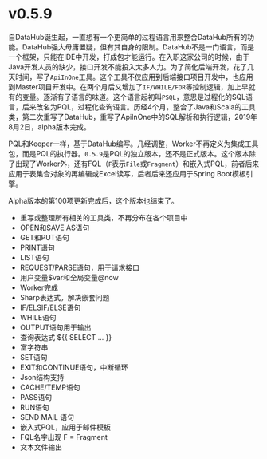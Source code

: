# v0.5.9

自DataHub诞生起，一直想有一个更简单的过程语言用来整合DataHub所有的功能。DataHub强大毋庸置疑，但有其自身的限制。DataHub不是一门语言，而是一个框架，只能在IDE中开发，打成包才能运行。在入职这家公司的时候，由于Java开发人员的缺少，接口开发不能投入太多人力。为了简化后端开发，花了几天时间，写了`ApiInOne`工具。这个工具不仅应用到后端接口项目开发中，也应用到Master项目开发中。在两个月后又增加了`IF/WHILE/FOR`等控制逻辑，加上早就有的变量。逐渐有了语言的味道。这个语言起初叫`PSQL`，意思是过程化的SQL语言，后来改名为PQL，过程化查询语言。历经4个月，整合了Java和Scala的工具类，第二次重写了DataHub，重写了ApiInOne中的SQL解析和执行逻辑，2019年8月2日，alpha版本完成。

PQL和Keeper一样，基于DataHub编写。几经调整，Worker不再定义为集成工具包，而是PQL的执行器。`0.5.9`是PQL的独立版本，还不是正式版本。这个版本除了出现了Worker外，还有FQL（`F`表示`File`或`Fragment`）和嵌入式PQL，前者后来应用于表集合对象的再编辑或Excel读写，后者后来还应用于Spring Boot模板引擎。

Alpha版本的第100项更新完成后，这个版本也结束了。

* 重写或整理所有相关的工具类，不再分布在各个项目中
* OPEN和SAVE AS语句
* GET和PUT语句
* PRINT语句
* LIST语句
* REQUEST/PARSE语句，用于请求接口
* 用户变量$var和全局变量@now
* Worker完成
* Sharp表达式，解决嵌套问题
* IF/ELSIF/ELSE语句
* WHILE语句
* OUTPUT语句用于输出
* 查询表达式 ${{ SELECT ... }}
* 富字符串
* SET语句
* EXIT和CONTINUE语句，中断循环
* Json结构支持
* CACHE/TEMP语句
* PASS语句
* RUN语句
* SEND MAIL 语句
* 嵌入式PQL，应用于邮件模板
* FQL名字出现 F = Fragment
* 文本文件输出 